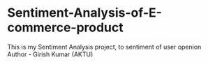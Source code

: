 # Sentiment-Analysis-of-E-commerce-product
This is my Sentiment Analysis project, to sentiment of user openion
<br>
Author - Girish Kumar (AKTU)

